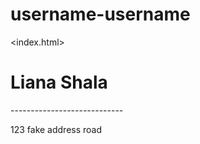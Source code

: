 # username-username
<index.html> 
<head> 
  <body>
<h1> Liana Shala </h1>
<p> ----------------------------</p>
<p> 123 fake address road </p>
